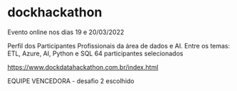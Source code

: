 # dockhackathon

Evento online nos dias 19 e 20/03/2022

Perfil dos Participantes
Profissionais da área de dados e AI. Entre os temas: ETL, Azure, AI, Python e SQL
64 participantes selecionados

https://www.dockdatahackathon.com.br/index.html

EQUIPE VENCEDORA - desafio 2 escolhido

